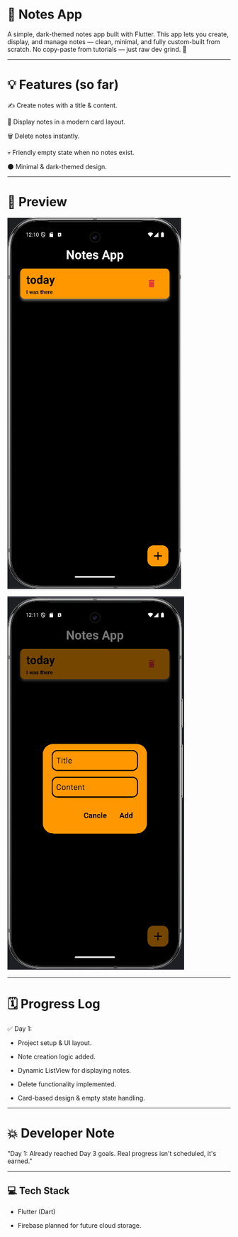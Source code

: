 # 📒 Notes App

A simple, dark-themed notes app built with Flutter.
This app lets you create, display, and manage notes — clean, minimal, and fully custom-built from scratch.
No copy-paste from tutorials — just raw dev grind. 💪

---
# 💡 Features (so far)
✍️ Create notes with a title & content.

🧾 Display notes in a modern card layout.

🗑️ Delete notes instantly.

💀 Friendly empty state when no notes exist.

🌑 Minimal & dark-themed design.

---
# 📸 Preview

![img.png](img.png)

![img_1.png](img_1.png)

---
# 🗓️ Progress Log
✅ Day 1:

- Project setup & UI layout.

- Note creation logic added.

- Dynamic ListView for displaying notes.

- Delete functionality implemented.

- Card-based design & empty state handling.

---
# 💥 Developer Note
"Day 1: Already reached Day 3 goals. Real progress isn't scheduled, it's earned."

---
## 💻 Tech Stack

- Flutter (Dart)

- Firebase planned for future cloud storage.

